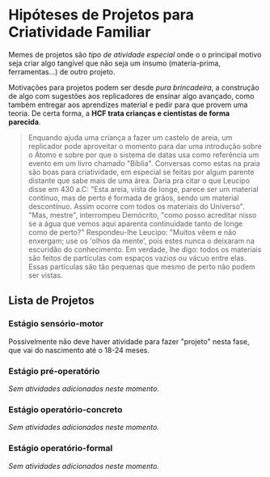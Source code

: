# Hipóteses de Projetos para Criatividade Familiar
Memes de projetos são _tipo de atividade especial_ onde o
o principal motivo seja criar algo tangível que não seja um insumo
(materia-prima, ferramentas...) de outro projeto.

Motivações para projetos podem ser desde _pura brincadeira_, a construção de
algo com sugestões aos replicadores de ensinar algo avançado, como também
entregar aos aprendizes material e pedir para que provem uma teoria. De certa
forma, a **HCF trata crianças e cientístas de forma parecida**.

> Enquando ajuda uma criança a fazer um castelo de areia, um replicador
> pode aproveitar o momento para dar uma introdução sobre o Átomo e sobre
> por que o sistema de datas usa como referência um evento em um livro chamado
> "Bíblia". Conversas como estas na praia são boas para criatividade, em especial
> se feitas por algum parente distante que sabe mais de uma área. Daria pra citar
> o que Leucipo disse em 430 a.C: "Esta areia, vista de longe, parece ser um
> material contínuo, mas de perto é formada de grãos, sendo um material
> descontínuo. Assim ocorre com todos os materiais do Universo". "Mas, mestre",
> interrompeu Demócrito, "como posso acreditar nisso se a água que vemos aqui
> aparenta continuidade tanto de longe como de perto?" Respondeu-lhe Leucipo:
> "Muitos vêem e não enxergam; use os 'olhos da mente', pois estes nunca o
> deixaram na escuridão do conhecimento. Em verdade, lhe digo: todos os
> materiais são feitos de partículas com espaços vazios ou vácuo entre elas.
> Essas partículas são tão pequenas que mesmo de perto não podem ser vistas.

## Lista de Projetos

### Estágio sensório-motor

Possivelmente não deve haver atividade para fazer "projeto" nesta fase, que
vai do nascimento até o 18-24 meses.

### Estágio pré-operatório

_Sem atividades adicionados neste momento._

### Estágio operatório-concreto

_Sem atividades adicionados neste momento._

### Estágio operatório-formal

_Sem atividades adicionados neste momento._